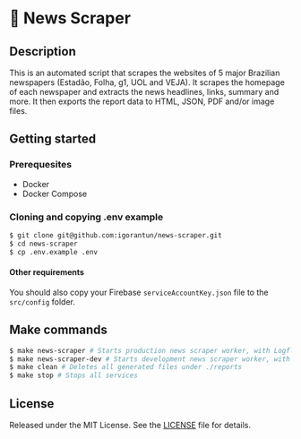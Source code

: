 # 📰 News Scraper

## Description

This is an automated script that scrapes the websites of 5 major Brazilian newspapers (Estadão, Folha, g1, UOL and VEJA). It scrapes the homepage of each newspaper and extracts the news headlines, links, summary and more. It then exports the report data to HTML, JSON, PDF and/or image files.

## Getting started

### Prerequesites

- Docker
- Docker Compose

### Cloning and copying .env example

```sh
$ git clone git@github.com:igorantun/news-scraper.git
$ cd news-scraper
$ cp .env.example .env
```

#### Other requirements

You should also copy your Firebase `serviceAccountKey.json` file to the `src/config` folder.

## Make commands

```sh
$ make news-scraper # Starts production news scraper worker, with Logflare and Firebase integration enabled
$ make news-scraper-dev # Starts development news scraper worker, with nodemon
$ make clean # Deletes all generated files under ./reports
$ make stop # Stops all services
```

## License

Released under the MIT License. See the [LICENSE](LICENSE) file
for details.
